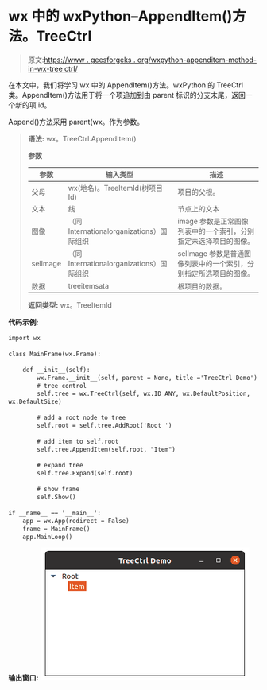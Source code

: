 # wx 中的 wxPython–AppendItem()方法。TreeCtrl

> 原文:[https://www . geesforgeks . org/wxpython-appenditem-method-in-wx-tree ctrl/](https://www.geeksforgeeks.org/wxpython-appenditem-method-in-wx-treectrl/)

在本文中，我们将学习 wx 中的 AppendItem()方法。wxPython 的 TreeCtrl 类。AppendItem()方法用于将一个项追加到由 parent 标识的分支末尾，返回一个新的项 id。

Append()方法采用 parent(wx。作为参数。

> **语法:** wx。TreeCtrl.AppendItem()
> 
> **参数**
> 
> | 参数 | 输入类型 | 描述 |
> | --- | --- | --- |
> | 父母 | wx(地名)。TreeItemId(树项目 Id) | 项目的父根。 |
> | 文本 | 线 | 节点上的文本 |
> | 图像 | （同 Internationalorganizations）国际组织 | image 参数是正常图像列表中的一个索引，分别指定未选择项目的图像。 |
> | selImage | （同 Internationalorganizations）国际组织 | selImage 参数是普通图像列表中的一个索引，分别指定所选项目的图像。 |
> | 数据 | treeitemsata | 根项目的数据。 |
> 
> **返回类型:** wx。TreeItemId

**代码示例:**

```
import wx

class MainFrame(wx.Frame):

    def __init__(self):
        wx.Frame.__init__(self, parent = None, title ='TreeCtrl Demo')
        # tree control
        self.tree = wx.TreeCtrl(self, wx.ID_ANY, wx.DefaultPosition, wx.DefaultSize)

        # add a root node to tree
        self.root = self.tree.AddRoot('Root ')

        # add item to self.root
        self.tree.AppendItem(self.root, "Item")

        # expand tree
        self.tree.Expand(self.root)

        # show frame
        self.Show()

if __name__ == '__main__':
    app = wx.App(redirect = False)
    frame = MainFrame()
    app.MainLoop()
```

**输出窗口:**
![](img/85047c7a168040f6a0c28a2d74cfd770.png)